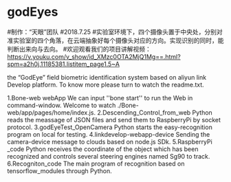 # godEyes
#制作：“天眼”团队
#2018.7.25
#实验室环境下，四个摄像头置于中央处，分别对准实验室的四个角落，在云端抽象好每个摄像头对应的方向。实现识别的同时，能判断出来向与去向。
#欢迎观看我们的项目讲解视频：https://v.youku.com/v_show/id_XMzc0OTA2MjQ1Mg==.html?spm=a2h0j.11185381.listitem_page1.5~A

the “GodEye” field biometric identification system based on aliyun link Develop platform.
To know more please turn to watch the readme.txt.

1.Bone-web webApp
	We can input ''bone start'' to run the Web in command-window. Welcome to watch ./Bone-web/app/pages/home/index.js.
2.Descending_Control_from_web 
	Python reads the meassage of JSON files and send them to RaspberryPi by socket protocol.
3.godEyeTest_OpenCamera
	Python starts the easy-recognition program on local for testing.
4.linkdevelop-webapp-device
	Sending the camera-device message to clouds based on node.js SDk.
5.RaspberryPi _code
	Python receives the coordinate of the object which has been recognized and controls several steering engines named Sg90 to track.
6.Recogniton_code
	The main program of recognition based on tensorflow_modules through Python.
